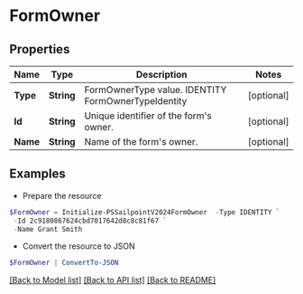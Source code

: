 # FormOwner
## Properties

Name | Type | Description | Notes
------------ | ------------- | ------------- | -------------
**Type** | **String** | FormOwnerType value. IDENTITY FormOwnerTypeIdentity | [optional] 
**Id** | **String** | Unique identifier of the form&#39;s owner. | [optional] 
**Name** | **String** | Name of the form&#39;s owner. | [optional] 

## Examples

- Prepare the resource
```powershell
$FormOwner = Initialize-PSSailpointV2024FormOwner  -Type IDENTITY `
 -Id 2c9180867624cbd7017642d8c8c81f67 `
 -Name Grant Smith
```

- Convert the resource to JSON
```powershell
$FormOwner | ConvertTo-JSON
```

[[Back to Model list]](../README.md#documentation-for-models) [[Back to API list]](../README.md#documentation-for-api-endpoints) [[Back to README]](../README.md)

